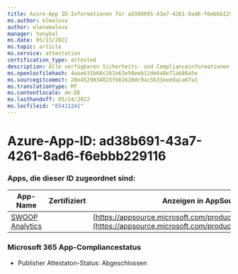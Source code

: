 ```yaml
---
title: Azure-App ID-Informationen für ad38b691-43a7-4261-8ad6-f6ebbb229116
ms.author: elmalova
author: elenamalova
manager: tonybal
ms.date: 05/13/2022
ms.topic: article
ms.service: attestation
certification_type: attested
description: Alle verfügbaren Sicherheits- und Complianceinformationen für ad38b691-43a7-4261-8ad6-f6ebbb229116.
ms.openlocfilehash: 4aae631b60c261e63e50eeb12de6a8e71ab86a5e
ms.sourcegitcommit: 28e4529834823fb61620dc9ac5b33eeddaca67a1
ms.translationtype: MT
ms.contentlocale: de-DE
ms.lasthandoff: 05/14/2022
ms.locfileid: "65411241"
---
```

# <a name="azure-app-id-ad38b691-43a7-4261-8ad6-f6ebbb229116"></a>Azure-App-ID: ad38b691-43a7-4261-8ad6-f6ebbb229116


### <a name="apps-associated-with-this-id"></a>Apps, die dieser ID zugeordnet sind:
| **App-Name** | **Zertifiziert** | **Anzeigen in AppSource** |
|--------------|---------------|-----------------------|
| [SWOOP Analytics](../forward/WA200000877.md) |  | [https://appsource.microsoft.com/product/office/WA200000877](https://appsource.microsoft.com/product/office/WA200000877) |

### <a name="microsoft-365-app-compliance-status"></a>Microsoft 365 App-Compliancestatus
- Publisher Attestaton-Status: Abgeschlossen
